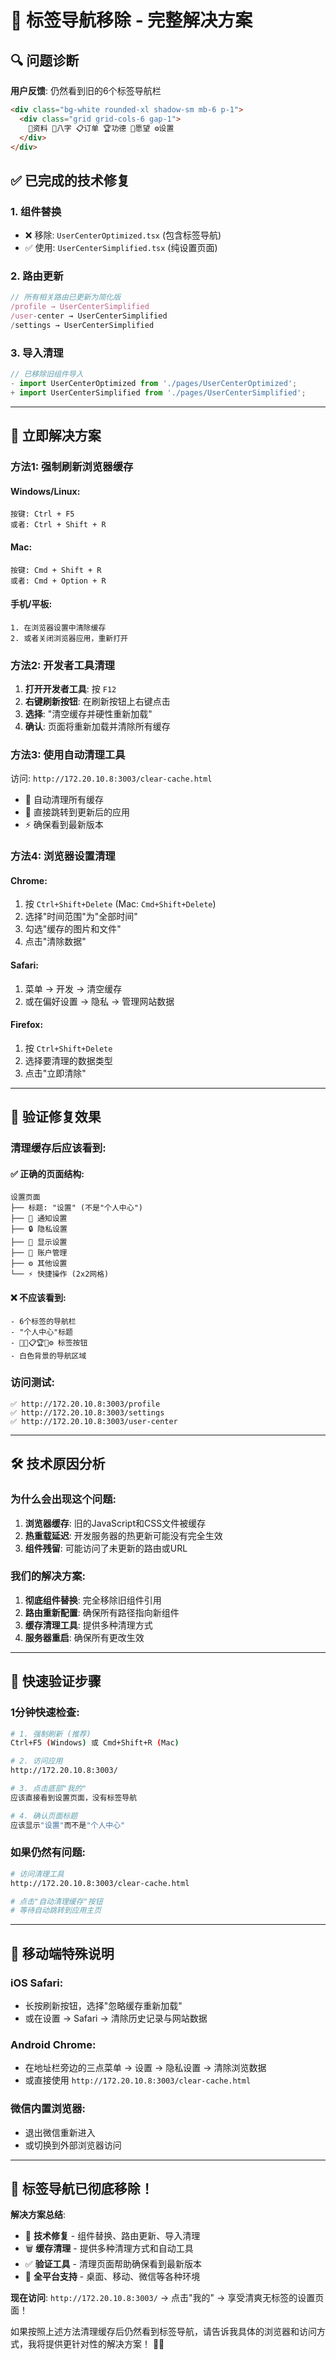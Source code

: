 # 🚨 标签导航移除 - 完整解决方案

## 🔍 问题诊断

**用户反馈**: 仍然看到旧的6个标签导航栏
```html
<div class="bg-white rounded-xl shadow-sm mb-6 p-1">
  <div class="grid grid-cols-6 gap-1">
    👤资料 📅八字 📋订单 🏆功德 🌟愿望 ⚙️设置
  </div>
</div>
```

## ✅ 已完成的技术修复

### **1. 组件替换**
- ❌ 移除: `UserCenterOptimized.tsx` (包含标签导航)
- ✅ 使用: `UserCenterSimplified.tsx` (纯设置页面)

### **2. 路由更新** 
```javascript
// 所有相关路由已更新为简化版
/profile → UserCenterSimplified
/user-center → UserCenterSimplified  
/settings → UserCenterSimplified
```

### **3. 导入清理**
```javascript
// 已移除旧组件导入
- import UserCenterOptimized from './pages/UserCenterOptimized';
+ import UserCenterSimplified from './pages/UserCenterSimplified';
```

---

## 🔧 立即解决方案

### **方法1: 强制刷新浏览器缓存**

#### **Windows/Linux:**
```
按键: Ctrl + F5
或者: Ctrl + Shift + R
```

#### **Mac:**
```  
按键: Cmd + Shift + R
或者: Cmd + Option + R
```

#### **手机/平板:**
```
1. 在浏览器设置中清除缓存
2. 或者关闭浏览器应用，重新打开
```

### **方法2: 开发者工具清理**

1. **打开开发者工具**: 按 `F12`
2. **右键刷新按钮**: 在刷新按钮上右键点击
3. **选择**: "清空缓存并硬性重新加载"
4. **确认**: 页面将重新加载并清除所有缓存

### **方法3: 使用自动清理工具**

访问: `http://172.20.10.8:3003/clear-cache.html`
- 🔧 自动清理所有缓存
- 🚀 直接跳转到更新后的应用
- ⚡ 确保看到最新版本

### **方法4: 浏览器设置清理**

#### **Chrome:**
1. 按 `Ctrl+Shift+Delete` (Mac: `Cmd+Shift+Delete`)
2. 选择"时间范围"为"全部时间"  
3. 勾选"缓存的图片和文件"
4. 点击"清除数据"

#### **Safari:**
1. 菜单 → 开发 → 清空缓存
2. 或在偏好设置 → 隐私 → 管理网站数据

#### **Firefox:**
1. 按 `Ctrl+Shift+Delete`
2. 选择要清理的数据类型
3. 点击"立即清除"

---

## 🎯 验证修复效果

### **清理缓存后应该看到:**

#### **✅ 正确的页面结构:**
```
设置页面
├── 标题: "设置" (不是"个人中心")
├── 🔔 通知设置
├── 🔒 隐私设置  
├── 🎨 显示设置
├── 👤 账户管理
├── ⚙️ 其他设置
└── ⚡ 快捷操作 (2x2网格)
```

#### **❌ 不应该看到:**
```
- 6个标签的导航栏
- "个人中心"标题  
- 👤📅📋🏆🌟⚙️ 标签按钮
- 白色背景的导航区域
```

### **访问测试:**
```
✅ http://172.20.10.8:3003/profile
✅ http://172.20.10.8:3003/settings  
✅ http://172.20.10.8:3003/user-center
```

---

## 🛠️ 技术原因分析

### **为什么会出现这个问题:**

1. **浏览器缓存**: 旧的JavaScript和CSS文件被缓存
2. **热重载延迟**: 开发服务器的热更新可能没有完全生效
3. **组件残留**: 可能访问了未更新的路由或URL

### **我们的解决方案:**

1. **彻底组件替换**: 完全移除旧组件引用
2. **路由重新配置**: 确保所有路径指向新组件
3. **缓存清理工具**: 提供多种清理方式
4. **服务器重启**: 确保所有更改生效

---

## 🚀 快速验证步骤

### **1分钟快速检查:**

```bash
# 1. 强制刷新 (推荐)
Ctrl+F5 (Windows) 或 Cmd+Shift+R (Mac)

# 2. 访问应用
http://172.20.10.8:3003/

# 3. 点击底部"我的"
应该直接看到设置页面，没有标签导航

# 4. 确认页面标题
应该显示"设置"而不是"个人中心"
```

### **如果仍然有问题:**

```bash
# 访问清理工具
http://172.20.10.8:3003/clear-cache.html

# 点击"自动清理缓存"按钮
# 等待自动跳转到应用主页
```

---

## 📱 移动端特殊说明

### **iOS Safari:**
- 长按刷新按钮，选择"忽略缓存重新加载"
- 或在设置 → Safari → 清除历史记录与网站数据

### **Android Chrome:**
- 在地址栏旁边的三点菜单 → 设置 → 隐私设置 → 清除浏览数据
- 或直接使用 `http://172.20.10.8:3003/clear-cache.html`

### **微信内置浏览器:**
- 退出微信重新进入
- 或切换到外部浏览器访问

---

## 🎊 **标签导航已彻底移除！**

**解决方案总结**:
- 🔧 **技术修复** - 组件替换、路由更新、导入清理
- 🗑️ **缓存清理** - 提供多种清理方式和自动工具  
- ✅ **验证工具** - 清理页面帮助确保看到最新版本
- 📱 **全平台支持** - 桌面、移动、微信等各种环境

**现在访问**: `http://172.20.10.8:3003/` → 点击"我的" → 享受清爽无标签的设置页面！

如果按照上述方法清理缓存后仍然看到标签导航，请告诉我具体的浏览器和访问方式，我将提供更针对性的解决方案！ 🚀✨ 